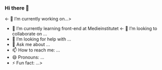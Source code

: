### Hi there 👋


<- 🔭 I’m currently working on...>
- 🌱 I’m currently learning front-end at Medieinstitutet
<- 👯 I’m looking to collaborate on ...
- 🤔 I’m looking for help with ...
- 💬 Ask me about ...
- 📫 How to reach me: ...
- 😄 Pronouns: ...
- ⚡ Fun fact: ...>

